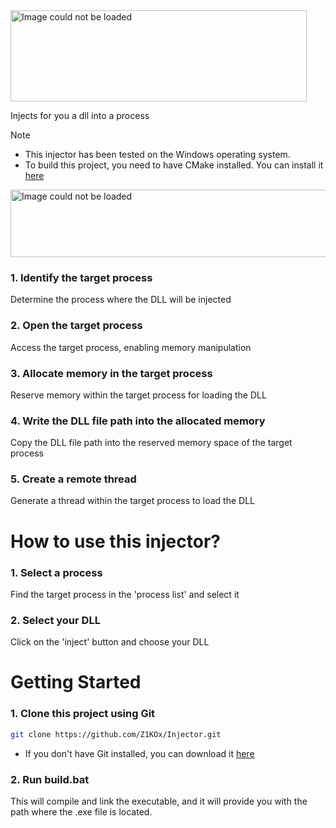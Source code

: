 <img src="https://cdn.discordapp.com/attachments/847075046329679903/1244424817801957437/brave-HSoN9lpqE5-unscreen.gif?ex=6664e26c&is=666390ec&hm=01f1e0d674580916c28fefc054374c0adbdaac910c460a288e096b6165ee5cfc&" alt="Image could not be loaded" width="474" height="146">

Injects for you a dll into a process

> [!NOTE]
> - This injector has been tested on the Windows operating system.
> - To build this project, you need to have CMake installed. You can install it <a href="https://cmake.org/download/">here</a>

<img src="https://cdn.discordapp.com/attachments/847075046329679903/1248821372713570455/howbg.gif?ex=66650f09&is=6663bd89&hm=19c2621bb98d2000143b5988e195f61b6b06e8753c7df2594015c615899baf2e&" alt="Image could not be loaded" width="728" height="108">

### 1. Identify the target process
Determine the process where the DLL will be injected

### 2. Open the target process
Access the target process, enabling memory manipulation

### 3. Allocate memory in the target process
Reserve memory within the target process for loading the DLL

### 4. Write the DLL file path into the allocated memory
Copy the DLL file path into the reserved memory space of the target process

### 5. Create a remote thread
Generate a thread within the target process to load the DLL

# How to use this injector?
### 1. Select a process
Find the target process in the 'process list' and select it

### 2. Select your DLL
Click on the 'inject' button and choose your DLL

# Getting Started
### 1. Clone this project using Git
```bash
git clone https://github.com/Z1KOx/Injector.git
```
- If you don't have Git installed, you can download it <a href="https://git-scm.com/downloads">here</a>

### 2. Run build.bat
This will compile and link the executable, and it will provide you with the path where the .exe file is located.

